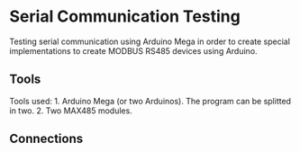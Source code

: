 # Serial Communication Testing

Testing serial communication using Arduino Mega in order to create special implementations to create MODBUS RS485 devices using Arduino.

## Tools

Tools used:
    1. Arduino Mega (or two Arduinos). The program can be splitted in two.
    2. Two MAX485 modules.

## Connections
